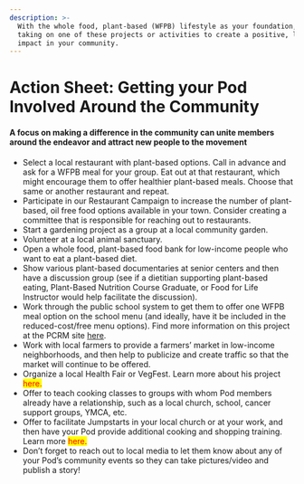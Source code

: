 ```yaml
---
description: >-
  With the whole food, plant-based (WFPB) lifestyle as your foundation, consider
  taking on one of these projects or activities to create a positive, lasting
  impact in your community.
---
```


# Action Sheet: Getting your Pod Involved Around the Community

#### A focus on making a difference in the community can unite members around the endeavor and attract new people to the movement

* Select a local restaurant with plant-based options. Call in advance and ask for a WFPB meal for your group. Eat out at that restaurant, which might encourage them to offer healthier plant-based meals. Choose that same or another restaurant and repeat.
* Participate in our Restaurant Campaign to increase the number of plant-based, oil free food options available in your town. Consider creating a committee that is responsible for reaching out to restaurants.
* Start a gardening project as a group at a local community garden.
* Volunteer at a local animal sanctuary.
* Open a whole food, plant-based food bank for low-income people who want to eat a plant-based diet.
* Show various plant-based documentaries at senior centers and then have a discussion group (see if a dietitian supporting plant-based eating, Plant-Based Nutrition Course Graduate, or Food for Life Instructor would help facilitate the discussion).
* Work through the public school system to get them to offer one WFPB meal option on the school menu (and ideally, have it be included in the reduced-cost/free menu options). Find more information on this project at the PCRM site [here](http://www.pcrm.org/health/healthy-school-lunches).&#x20;
* Work with local farmers to provide a farmers’ market in low-income neighborhoods, and then help to publicize and create traffic so that the market will continue to be offered.
* Organize a local Health Fair or VegFest. Learn more about his project <mark style="color:red;">here.</mark>&#x20;
* Offer to teach cooking classes to groups with whom Pod members already have a relationship, such as a local church, school, cancer support groups, YMCA, etc.
* Offer to facilitate Jumpstarts in your local church or at your work, and then have your Pod provide additional cooking and shopping training. Learn more <mark style="color:red;">here.</mark>&#x20;
* Don’t forget to reach out to local media to let them know about any of your Pod’s community events so they can take pictures/video and publish a story!
